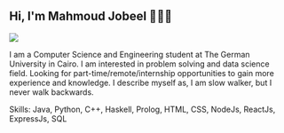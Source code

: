 
## Hi, I'm Mahmoud Jobeel 👋👨‍💻
![](https://github.com/mahmoudjobeel1)

I am a Computer Science and Engineering student at The German University in Cairo. I am interested in problem solving and data science field. Looking for part-time/remote/internship opportunities to gain more experience and knowledge. I describe myself as, I am slow walker, but I never walk backwards.

Skills: Java, Python, C++, Haskell, Prolog, HTML, CSS, NodeJs, ReactJs, ExpressJs, SQL




